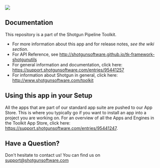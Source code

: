 <img src='https://travis-ci.org/shotgunsoftware/tk-framework-shotgunutils.svg?branch=master'>

## Documentation
This repository is a part of the Shotgun Pipeline Toolkit.

- For more information about this app and for release notes, *see the wiki section*.
- For API Reference, see http://shotgunsoftware.github.io/tk-framework-shotgunutils
- For general information and documentation, click here: https://support.shotgunsoftware.com/entries/95441257
- For information about Shotgun in general, click here: http://www.shotgunsoftware.com/toolkit

## Using this app in your Setup
All the apps that are part of our standard app suite are pushed to our App Store. 
This is where you typically go if you want to install an app into a project you are
working on. For an overview of all the Apps and Engines in the Toolkit App Store,
click here: https://support.shotgunsoftware.com/entries/95441247.

## Have a Question?
Don't hesitate to contact us! You can find us on support@shotgunsoftware.com
